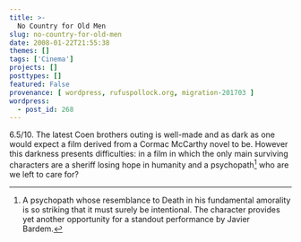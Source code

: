 ```yaml
---
title: >-
  No Country for Old Men
slug: no-country-for-old-men
date: 2008-01-22T21:55:38
themes: []
tags: ['Cinema']
projects: []
posttypes: []
featured: False
provenance: [ wordpress, rufuspollock.org, migration-201703 ]
wordpress:
  - post_id: 268
---
```


6.5/10. The latest Coen brothers outing is well-made and as dark as one would expect a film derived from a Cormac McCarthy novel to be. However this darkness presents difficulties: in a film in which the only main surviving characters are a sheriff losing hope in humanity and a psychopath[^1] who are we left to care for?

[^1]: A psychopath whose resemblance to Death in his fundamental amorality is so striking that it must surely be intentional. The character provides yet another opportunity for a standout performance by Javier Bardem.

